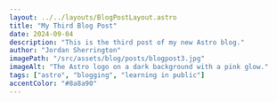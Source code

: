 ```yaml
---
layout: ../../layouts/BlogPostLayout.astro
title: "My Third Blog Post"
date: 2024-09-04
description: "This is the third post of my new Astro blog."
author: "Jordan Sherrington"
imagePath: "/src/assets/blog/posts/blogpost3.jpg"
imageAlt: "The Astro logo on a dark background with a pink glow."
tags: ["astro", "blogging", "learning in public"]
accentColor: "#8a8a90"
---
```

